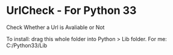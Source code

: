 UrlCheck - For Python 33
========

Check Whether a Url is Avaliable or Not


To install: drag this whole folder into Python > Lib folder. For me: C:/Python33/Lib